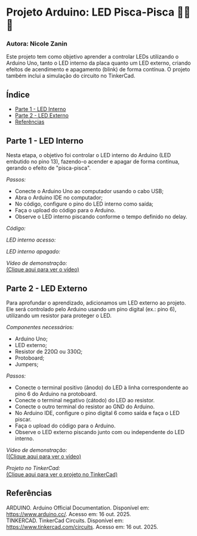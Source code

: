 # Projeto Arduino: LED Pisca-Pisca 🎄🎄🎄

### Autora: Nicole Zanin

Este projeto tem como objetivo aprender a controlar LEDs utilizando o Arduino Uno, tanto o LED interno da placa quanto um LED externo, criando efeitos de acendimento e apagamento (blink) de forma contínua. O projeto também inclui a simulação do circuito no TinkerCad.

## Índice

- [Parte 1 - LED Interno](#parte-1---led-interno)
- [Parte 2 - LED Externo](#parte-2---led-externo)
- [Referências](#referências)

## Parte 1 - LED Interno

Nesta etapa, o objetivo foi controlar o LED interno do Arduino (LED embutido no pino 13), fazendo-o acender e apagar de forma contínua, gerando o efeito de "pisca-pisca".

*Passos:*
- Conecte o Arduino Uno ao computador usando o cabo USB;
- Abra o Arduino IDE no computador;
- No código, configure o pino do LED interno como saída;
- Faça o upload do código para o Arduino.
- Observe o LED interno piscando conforme o tempo definido no delay.
  
*Código:*

*LED interno acesso:*  


*LED interno apagado:*  

*Vídeo de demonstração:*  
[(Clique aqui para ver o vídeo)](https://drive.google.com/file/d/14J4JPs8piSadmOHkiO8YieosZoITQ7t6/view?usp=sharing)

## Parte 2 - LED Externo

Para aprofundar o aprendizado, adicionamos um LED externo ao projeto. Ele será controlado pelo Arduino usando um pino digital (ex.: pino 6), utilizando um resistor para proteger o LED.

*Componentes necessários:*
- Arduino Uno;
- LED externo;
- Resistor de 220Ω ou 330Ω;
- Protoboard;
- Jumpers;

*Passos:*
- Conecte o terminal positivo (ânodo) do LED à linha correspondente ao pino 6 do Arduino na protoboard.
- Conecte o terminal negativo (cátodo) do LED ao resistor.
- Conecte o outro terminal do resistor ao GND do Arduino.
- No Arduino IDE, configure o pino digital 6 como saída e faça o LED piscar.
- Faça o upload do código para o Arduino.
- Observe o LED externo piscando junto com ou independente do LED interno.

*Vídeo de demonstração:*  
[[(Clique aqui para ver o vídeo)](https://drive.google.com/file/d/1jjHQ-Rm7n6ewad-mSmWAy89WTXF_atNX/view?usp=sharing)

*Projeto no TinkerCad:*  
[(Clique aqui para ver o projeto no TinkerCad)](https://www.tinkercad.com/things/57HKhpRaEwN/editel 
)

## Referências

ARDUINO. Arduino Official Documentation. Disponível em: <https://www.arduino.cc/>. Acesso em: 16 out. 2025.  
TINKERCAD. TinkerCad Circuits. Disponível em: <https://www.tinkercad.com/circuits>. Acesso em: 16 out. 2025.
